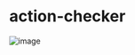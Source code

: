 # action-checker
![image](https://github.com/yxsyn/action-checker/assets/92877164/dbcddd91-c8fc-4521-b82c-4b1f71d802ee)
